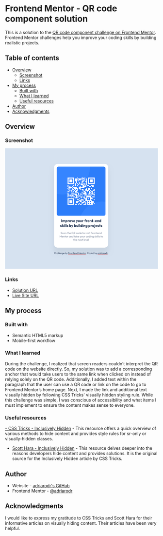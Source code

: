# Frontend Mentor - QR code component solution

This is a solution to the [QR code component challenge on Frontend Mentor](https://www.frontendmentor.io/challenges/qr-code-component-iux_sIO_H). Frontend Mentor challenges help you improve your coding skills by building realistic projects.

## Table of contents

- [Overview](#overview)
  - [Screenshot](#screenshot)
  - [Links](#links)
- [My process](#my-process)
  - [Built with](#built-with)
  - [What I learned](#what-i-learned)
  - [Useful resources](#useful-resources)
- [Author](#author)
- [Acknowledgments](#acknowledgments)

## Overview

### Screenshot

![QR Code Component Screenshot](images/qr-code-component-screenshot.png)

### Links

- <a href="https://www.frontendmentor.io/solutions/qr-code-component-XZdPCUap20" target="_blank">Solution URL</a>
- <a href="https://adriarodr.github.io/qr-code-component/" target="_blank">Live Site URL</a>

## My process

### Built with

- Semantic HTML5 markup
- Mobile-first workflow

### What I learned

During the challenge, I realized that screen readers couldn’t interpret the QR code on the website directly. So, my solution was to add a corresponding anchor that would take users to the same link when clicked on instead of relying solely on the QR code. Additionally, I added text within the paragraph that the user can use a QR code or link on the code to go to Frontend Mentor’s home page. Next, I made the link and additional text visually hidden by following CSS Tricks' visually hidden styling rule. While this challenge was simple, I was conscious of accessibility and what items I must implement to ensure the content makes sense to everyone.

### Useful resources
<a href="" target="_blank">
- <a href="https://css-tricks.com/inclusively-hidden/" target="_blank">CSS Tricks - Inclusively Hidden</a> - This resource offers a quick overview of various methods to hide content and provides style rules for sr-only or visually-hidden classes.

- <a href="https://www.scottohara.me/blog/2017/04/14/inclusively-hidden.html" target="_blank">Scott Hara - Inclusively Hidden</a> - This resource delves deeper into the reasons developers hide content and provides solutions. It is the original source for the Inclusively Hidden article by CSS Tricks.

## Author

- Website - <a href="https://github.com/adriarodr" target="_blank">adriarodr's GitHub</a>
- Frontend Mentor - <a href="https://www.frontendmentor.io/profile/adriarodr" target="_blank">@adriarodr</a>

## Acknowledgments

I would like to express my gratitude to CSS Tricks and Scott Hara for their informative articles on visually hiding content. Their articles have been very helpful.